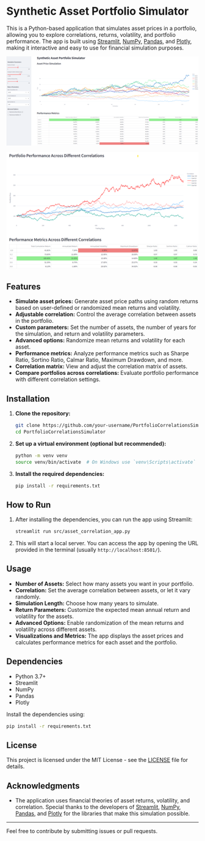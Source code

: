 
# Synthetic Asset Portfolio Simulator

This is a Python-based application that simulates asset prices in a portfolio, allowing you to explore correlations, returns, volatility, and portfolio performance. The app is built using [Streamlit](https://streamlit.io/), [NumPy](https://numpy.org/), [Pandas](https://pandas.pydata.org/), and [Plotly](https://plotly.com/), making it interactive and easy to use for financial simulation purposes.

![App Screenshot](image.png)

![App Screenshot](image_1.png)

## Features

- **Simulate asset prices:** Generate asset price paths using random returns based on user-defined or randomized mean returns and volatility.
- **Adjustable correlation:** Control the average correlation between assets in the portfolio.
- **Custom parameters:** Set the number of assets, the number of years for the simulation, and return and volatility parameters.
- **Advanced options:** Randomize mean returns and volatility for each asset.
- **Performance metrics:** Analyze performance metrics such as Sharpe Ratio, Sortino Ratio, Calmar Ratio, Maximum Drawdown, and more.
- **Correlation matrix:** View and adjust the correlation matrix of assets.
- **Compare portfolios across correlations:** Evaluate portfolio performance with different correlation settings.

## Installation

1. **Clone the repository:**
   ```bash
   git clone https://github.com/your-username/PortfolioCorrelationsSimulator.git
   cd PortfolioCorrelationsSimulator
   ```

2. **Set up a virtual environment (optional but recommended):**
   ```bash
   python -m venv venv
   source venv/bin/activate  # On Windows use `venv\Scripts\activate`
   ```

3. **Install the required dependencies:**
   ```bash
   pip install -r requirements.txt
   ```

## How to Run

1. After installing the dependencies, you can run the app using Streamlit:
   ```bash
   streamlit run src/asset_correlation_app.py
   ```

2. This will start a local server. You can access the app by opening the URL provided in the terminal (usually `http://localhost:8501/`).

## Usage

- **Number of Assets:** Select how many assets you want in your portfolio.
- **Correlation:** Set the average correlation between assets, or let it vary randomly.
- **Simulation Length:** Choose how many years to simulate.
- **Return Parameters:** Customize the expected mean annual return and volatility for the assets.
- **Advanced Options:** Enable randomization of the mean returns and volatility across different assets.
- **Visualizations and Metrics:** The app displays the asset prices and calculates performance metrics for each asset and the portfolio.

## Dependencies

- Python 3.7+
- Streamlit
- NumPy
- Pandas
- Plotly

Install the dependencies using:
```bash
pip install -r requirements.txt
```

## License

This project is licensed under the MIT License - see the [LICENSE](LICENSE) file for details.

## Acknowledgments

- The application uses financial theories of asset returns, volatility, and correlation. Special thanks to the developers of [Streamlit](https://streamlit.io/), [NumPy](https://numpy.org/), [Pandas](https://pandas.pydata.org/), and [Plotly](https://plotly.com/) for the libraries that make this simulation possible.

---

Feel free to contribute by submitting issues or pull requests.
